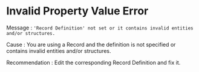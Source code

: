 # Invalid Property Value Error

Message
:   `'Record Definition' not set or it contains invalid entities and/or structures.`

Cause
:   You are using a Record and the definition is not specified or contains invalid entities and/or structures.

Recommendation
:   Edit the corresponding Record Definition and fix it.
